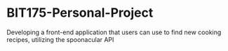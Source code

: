 # BIT175-Personal-Project
Developing a front-end application that users can use to find new cooking recipes, utilizing the spoonacular API

<a href="https://parkerw98.github.io/BIT175-Personal-Project/">
